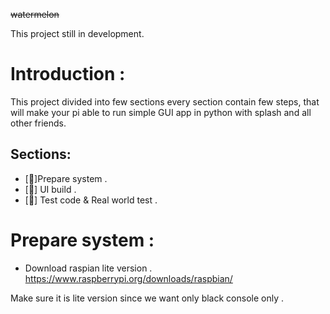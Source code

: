 ~~watermelon~~



This project still in development.

# Introduction :
This project divided into few sections every section contain few steps, that will make your pi able to run simple GUI app in python with splash and all other friends.


## Sections:
- [🤚]Prepare system .
- [🤚] UI build .
- [🤚] Test code & Real world test .
  


# Prepare system :

- Download raspian lite version .
https://www.raspberrypi.org/downloads/raspbian/

Make sure it is lite version since we want only black console only .
